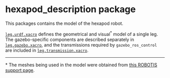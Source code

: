 # hexapod_description package

This packages contains the model of the hexapod robot.

[`leg.urdf.xacro`](model/leg.urdf.xacro) defines the geometrical and visual<sup>*</sup> model of a single leg. The gazebo-specific components are described separately in [`leg.gazebo.xacro`](model/leg.gazebo.xacro), and the transmissions required by `gazebo_ros_control` are included in [`leg.transmission.xacro`](leg.transmission.xacro).

---

\* The meshes being used in the model were obtained from [this ROBOTIS support page][robotis_cad_page].

[robotis_cad_page]: http://en.robotis.com/BlueAD/board.php?bbs_id=downloads&mode=view&bbs_no=26324&page=1&key=&keyword=&sort=&scate=
